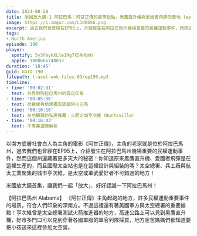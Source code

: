 ```yaml
---
date: 2024-08-28
title: 米國放大鏡-1 阿拉巴馬：阿甘正傳的故事起點，黑鷹直升機與愛國者飛彈的產地 (ep.190)
image: https://i.imgur.com/L3dDGS6.png
excerpt: 過去我們也曾經在EP95上，介紹發生在阿拉巴馬州幾場重要的民權運動事件，然而這個州還藏著更多天大的秘密！你知道原來黑鷹直升機、愛國者飛彈是在這裡生產的，而且國際太空站也是在這裡設計與組裝的嗎？
tags:
- North America
episode: 190
player:
  spotify: 5y3FmykXLle1Rg7X5NHUmU
  apple: 1000666748033
duration: '18:45'
guid: GUID-190
filepath: travel-wok-files-03/ep190.mp3
timeline:
- time: '00:02:31'
  text: 外界對阿拉巴馬州的既定印象
- time: '00:05:36'
  text: 從數據與地理概況認識阿拉巴馬
- time: '00:10:18'
  text: 在地聽眾的私房推薦：火箭之城亨次維（Huntsville）
- time: '00:16:43'
  text: 不專業選情解析
---
```

以南方底層社會白人為主角的電影《阿甘正傳》，主角的老家就是位於阿拉巴馬州，過去我們也曾經在EP95上，介紹發生在阿拉巴馬州幾場重要的民權運動事件，然而這個州還藏著更多天大的秘密！你知道原來黑鷹直升機、愛國者飛彈是在這裡生產的，而且國際太空站也是在這裡設計與組裝的嗎？太空總署、兵工廠與航太工業聚集的城市亨次維，是太空或軍武愛好者不可錯過的地方！

米國放大鏡首集，讓我們一起「放大」、好好認識一下阿拉巴馬州！

【阿拉巴馬州 Alabama】 《阿甘正傳》主角起跑的地方，許多民權運動重要事件的場景，符合人們印象的深南方。不過這裡還有著美國軍方與太空總署的重要據點！亨次維曾是太空總署測試火箭推進器的地方，高速公路上可以見到黑鷹直升機，好市多門口可以見到穿著各國軍服的軍官列隊採買，地方爸爸媽媽們都知道要把小孩送來這裡參加太空營。
